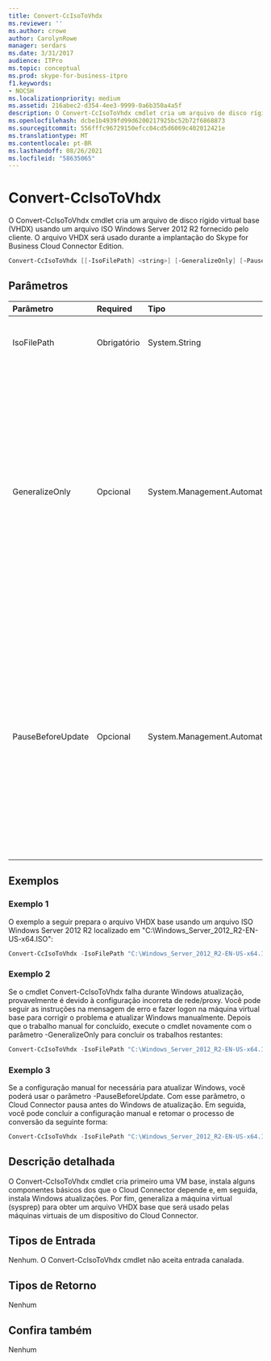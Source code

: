 ```yaml
---
title: Convert-CcIsoToVhdx
ms.reviewer: ''
ms.author: crowe
author: CarolynRowe
manager: serdars
ms.date: 3/31/2017
audience: ITPro
ms.topic: conceptual
ms.prod: skype-for-business-itpro
f1.keywords:
- NOCSH
ms.localizationpriority: medium
ms.assetid: 216abec2-d354-4ee3-9999-0a6b350a4a5f
description: O Convert-CcIsoToVhdx cmdlet cria um arquivo de disco rígido virtual base (VHDX) usando um arquivo ISO Windows Server 2012 R2 fornecido pelo cliente. O arquivo VHDX será usado durante a implantação do Skype for Business Cloud Connector Edition.
ms.openlocfilehash: dcbe1b4939fd99d6200217925bc52b72f6868873
ms.sourcegitcommit: 556fffc96729150efcc04cd5d6069c402012421e
ms.translationtype: MT
ms.contentlocale: pt-BR
ms.lasthandoff: 08/26/2021
ms.locfileid: "58635065"
---
```

# <a name="convert-ccisotovhdx"></a>Convert-CcIsoToVhdx
 
O Convert-CcIsoToVhdx cmdlet cria um arquivo de disco rígido virtual base (VHDX) usando um arquivo ISO Windows Server 2012 R2 fornecido pelo cliente. O arquivo VHDX será usado durante a implantação do Skype for Business Cloud Connector Edition.
  
```powershell
Convert-CcIsoToVhdx [[-IsoFilePath] <string>] [-GeneralizeOnly] [-PauseBeforeUpdate]
```

## <a name="parameters"></a>Parâmetros

|**Parâmetro**|**Required**|**Tipo**|**Descrição**|
|:-----|:-----|:-----|:-----|
|IsoFilePath  <br/> | Obrigatório <br/> |System.String  <br/> | O caminho para o arquivo ISO Windows Server 2012 R2 R2. <br/> |
|GeneralizeOnly  <br/> |Opcional  <br/> |System.Management.Automation.SwitchParameter  <br/> |Se o processo de conversão falhar durante Windows atualização, você pode tentar configurar uma rede/proxy e atualizar Windows manualmente. Depois que o trabalho manual for concluído, você poderá executar esse cmdlet com o parâmetro -GeneralizeOnly e ele concluirá os trabalhos restantes.  <br/> |
|PauseBeforeUpdate  <br/> |Opcional  <br/> |System.Management.Automation.SwitchParameter  <br/> |Para atualizar Windows, algumas configurações de rede/proxy manuais na VM base podem ser necessárias. O processo de conversão será pausado antes Windows atualizar se esse parâmetro for fornecido. Depois que a configuração manual for feita, você poderá retomar o processo.  <br/> |
   
## <a name="examples"></a>Exemplos
<a name="Examples"> </a>

### <a name="example-1"></a>Exemplo 1

O exemplo a seguir prepara o arquivo VHDX base usando um arquivo ISO Windows Server 2012 R2 localizado em "C:\Windows_Server_2012_R2-EN-US-x64.ISO": 
  
```powershell
Convert-CcIsoToVhdx -IsoFilePath "C:\Windows_Server_2012_R2-EN-US-x64.ISO" 
```

### <a name="example-2"></a>Exemplo 2

Se o cmdlet Convert-CcIsoToVhdx falha durante Windows atualização, provavelmente é devido à configuração incorreta de rede/proxy. Você pode seguir as instruções na mensagem de erro e fazer logon na máquina virtual base para corrigir o problema e atualizar Windows manualmente. Depois que o trabalho manual for concluído, execute o cmdlet novamente com o parâmetro -GeneralizeOnly para concluir os trabalhos restantes: 
  
```powershell
Convert-CcIsoToVhdx -IsoFilePath "C:\Windows_Server_2012_R2-EN-US-x64.ISO" -GeneralizeOnly
```

### <a name="example-3"></a>Exemplo 3

Se a configuração manual for necessária para atualizar Windows, você poderá usar o parâmetro -PauseBeforeUpdate. Com esse parâmetro, o Cloud Connector pausa antes do Windows de atualização. Em seguida, você pode concluir a configuração manual e retomar o processo de conversão da seguinte forma:
  
```powershell
Convert-CcIsoToVhdx -IsoFilePath "C:\Windows_Server_2012_R2-EN-US-x64.ISO" -PauseBeforeUpdate 
```

## <a name="detailed-description"></a>Descrição detalhada
<a name="DetailedDescription"> </a>

O Convert-CcIsoToVhdx cmdlet cria primeiro uma VM base, instala alguns componentes básicos dos que o Cloud Connector depende e, em seguida, instala Windows atualizações. Por fim, generaliza a máquina virtual (sysprep) para obter um arquivo VHDX base que será usado pelas máquinas virtuais de um dispositivo do Cloud Connector. 
  
## <a name="input-types"></a>Tipos de Entrada
<a name="InputTypes"> </a>

Nenhum. O Convert-CcIsoToVhdx cmdlet não aceita entrada canalada. 
  
## <a name="return-types"></a>Tipos de Retorno
<a name="ReturnTypes"> </a>

Nenhum
  
## <a name="see-also"></a>Confira também
<a name="ReturnTypes"> </a>

Nenhum
  

